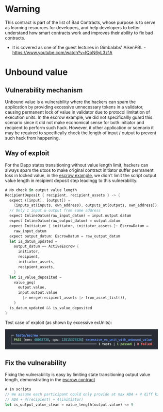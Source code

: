 # Warning

This contract is part of the list of Bad Contracts, whose purpose is to serve as learning resources for developers, and help developers to better understand how smart contracts work and improves their ability to fix bad contracts.

- It is covered as one of the guest lectures in Gimbalabs' AikenPBL - https://www.youtube.com/watch?v=IQoN6yL3z1A

# Unbound value

## Vulnerability mechanism

Unbound value is a vulnerability where the hackers can spam the application by providing excessive unnecessary tokens in a validator, causing permanent lock of value in validator due to protocol limitation of execution units. In the escrow example, we did not specificallly guard this scenario since it did not make economical sense for both initiator and recipient to perform such hack. However, it other application or scenario it may be required to specifically check the length of input / output to prevent such hack from happening.

## Way of exploit

For the Dapp states transitioning without value length limit, hackers can always spam the utxos to make original contract initiator suffer permanent loss in locked value, in the [escrow example](./validators//escrow.ak), we didn't limit the script output value length in recipient deposit step leadingg to this vulnerability.

```rs
# No check in output value length
RecipientDeposit { recipient, recipient_assets } -> {
  expect ([input], [output]) =
    (inputs_at(inputs, own_address), outputs_at(outputs, own_address))
  // Only 1 input & output from same address
  expect InlineDatum(raw_input_datum) = input.output.datum
  expect InlineDatum(raw_output_datum) = output.datum
  expect Initiation { initiator, initiator_assets }: EscrowDatum =
    raw_input_datum
  expect output_datum: EscrowDatum = raw_output_datum
  let is_datum_updated =
    output_datum == ActiveEscrow {
      initiator,
      recipient,
      initiator_assets,
      recipient_assets,
    }
  let is_value_deposited =
    value_geq(
      output.value,
      input.output.value
        |> merge(recipient_assets |> from_asset_list()),
    )
  is_datum_updated && is_value_deposited
}
```

Test case of exploit (as shown by excessive exUnits):

![alt text](vulnerabiltiy_test.png)

## Fix the vulnerability

Fixing the vulnerability is easy by limiting state transitioning output value length, demonstrating in the [escrow contract](../aiken-workspace-v3/validators/escrow.ak)

```rs
# In scripts
// We assume each participant could only provide at max ADA + 4 diff kinds of assets
// ADA + 4(recipient) + 4(initiator)
let is_output_value_clean = value_length(output.value) <= 9
```

